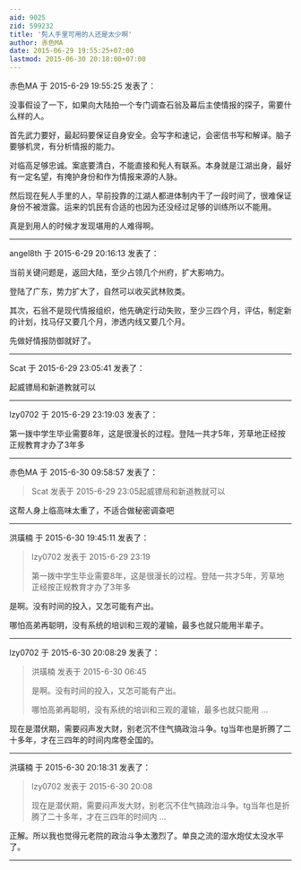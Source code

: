 ```yaml
---
aid: 9025
zid: 599232
title: '髡人手里可用的人还是太少啊'
author: 赤色MA
date: 2015-06-29 19:55:25+07:00
lastmod: 2015-06-30 20:18:00+07:00
---
```


赤色MA 于 2015-6-29 19:55:25 发表了：

没事假设了一下，如果向大陆拍一个专门调查石翁及幕后主使情报的探子，需要什么样的人。

首先武力要好，最起码要保证自身安全。会写字和速记，会密信书写和解译。脑子要够机灵，有分析情报的能力。

对临高足够忠诚。案底要清白，不能直接和髡人有联系。本身就是江湖出身，最好有一定名望，有掩护身份和作为情报来源的人脉。

然后现在髡人手里的人，早前投靠的江湖人都进体制内干了一段时间了，很难保证身份不被泄露。运来的饥民有合适的也因为还没经过足够的训练所以不能用。

真是到用人的时候才发现堪用的人难得啊。

---------

angel8th 于 2015-6-29 20:16:13 发表了：

当前关键问题是，返回大陆，至少占领几个州府，扩大影响力。

登陆了广东，势力扩大了，自然可以收买武林败类。

其次，石翁不是现代情报组织，他先确定行动失败，至少三四个月，评估，制定新的计划，找马仔又要几个月，渗透内线又要几个月。

先做好情报防御就好了。

---------

Scat 于 2015-6-29 23:05:41 发表了：

起威镖局和新道教就可以

---------

lzy0702 于 2015-6-29 23:19:03 发表了：

第一拨中学生毕业需要8年，这是很漫长的过程。登陆一共才5年，芳草地正经按正规教育才办了3年多

---------

赤色MA 于 2015-6-30 09:58:57 发表了：

> Scat 发表于 2015-6-29 23:05起威镖局和新道教就可以



这帮人身上临高味太重了，不适合做秘密调查吧

---------

洪璜楠 于 2015-6-30 19:45:11 发表了：

> lzy0702 发表于 2015-6-29 23:19
> 
> 第一拨中学生毕业需要8年，这是很漫长的过程。登陆一共才5年，芳草地正经按正规教育才办了3年多



是啊。没有时间的投入，又怎可能有产出。

哪怕高弟再聪明，没有系统的培训和三观的灌输，最多也就只能用半辈子。

---------

lzy0702 于 2015-6-30 20:08:29 发表了：

> 洪璜楠 发表于 2015-6-30 06:45
> 
> 是啊。没有时间的投入，又怎可能有产出。
> 
> 哪怕高弟再聪明，没有系统的培训和三观的灌输，最多也就只能用 ...



现在是潜伏期，需要闷声发大财，别老沉不住气搞政治斗争。tg当年也是折腾了二十多年，才在三四年的时间内席卷全国的。

---------

洪璜楠 于 2015-6-30 20:18:31 发表了：

> lzy0702 发表于 2015-6-30 20:08
> 
> 现在是潜伏期，需要闷声发大财，别老沉不住气搞政治斗争。tg当年也是折腾了二十多年，才在三四年的时间内 ...



正解。所以我也觉得元老院的政治斗争太激烈了。单良之流的湿水炮仗太没水平了。

---------


